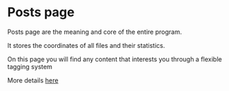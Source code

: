 # Posts page

Posts page are the meaning and core of the entire program.

It stores the coordinates of all files and their statistics.

On this page you will find any content that interests you through a flexible tagging system

More details [here](https://github.com/libarty/ine_base/tree/master/en/What_is_it_for/Posts_page/Tags)
